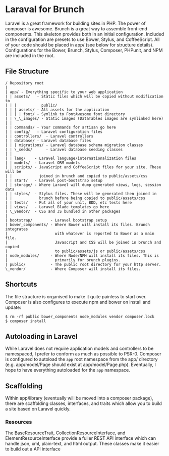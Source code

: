# Laraval for Brunch

Laravel is a great framework for building sites in PHP. The power of composer is
awesome. Brunch is a great way to assemble front-end components. This skeleton
provides both in an initial configuration. Included in the configuration are
presets to use Bower, Stylus, and CoffeeScript. All of your code should be
placed in app/ (see below for structure details). Configurations for the Bower,
Brunch, Stylus, Composer, PHPunit, and NPM are included in the root.

## File Structure

    / Repository root
    |
    | app/ - Everything specific to your web application
    | | assets/   - Static files which will be copied without modification to
    | | |           public/
    | | | assets/ - All assets for the application
    | | | | font/ - Symlink to FontAwesome font directory
    | | \_\_images/ - Static images (DataTables images are symlinked here)
    | |
    | | commands/ - Your commands for artisan go here
    | | config/   - Laravel configuration files
    | | controllers/  - Laravel controllers
    | | database/ - Laravel database files
    | | | migrations/ - Laravel database schema migration classes
    | | \_seeds/      - Laravel database seeding classes
    | |
    | | lang/    - Laravel language/internationalization files
    | | models/  - Laravel ORM models
    | | scripts/ - JavaScript and CoffeeScript files for your site. These will be
    | |            joined in brunch and copied to public/assets/css
    | | start/   - Laravel post-bootstrap setup
    | | storage/ - Where Laravel will dump generated views, logs, session data
    | | styles/  - Stylus files. These will be generated then joined in
    | |            brunch before being copied to public/assets/css
    | | tests/   - Put all of your unit, BDD, etc tests here
    | | views/   - Laravel Blade templates go here
    | \_vendor/  - CSS and JS bundled in other packages
    |
    | bootstrap/        - Laravel bootstrap setup
    | bower_components/ - Where Bower will install its files. Brunch integrates
    |                     with whatever is reported to Bower as a main file.
    |                     Javascript and CSS will be joined in brunch and copied
    |                     to public/assets/js or public/assets/css
    | node_modules/     - Where Node/NPM will install its files. This is
    |                     primarily for brunch plugins.
    | public/           - The public root directory for your http server.
    \_vendor/           - Where Composer will install its files.


## Shortcuts

The file structure is organised to make it quite painless to start over. Composer
is also configures to execute npm and bower on install and update:

    $ rm -rf public bower_components node_modules vendor composer.lock
    $ composer install


## Autoloading in Laravel

While Laravel does not require application models and controllers to be
namespaced, I prefer to conform as much as possible to PSR-0. Composer is
configured to autoload the `app` root namespace from the app/ directory (e.g.
app/model/Page should exist at app/model/Page.php). Eventually, I hope to have
everything autoloaded for the `app` namespace.


## Scaffolding

Within app/library (eventually will be moved into a composer package), there are
scaffolding classes, interfaces, and traits which allow you to build a site
based on Laravel quickly.

### Resources

The BaseResourceTrait, CollectionResourceInterface, and ElementResourceInterface
provide a fuller REST API interface which can handle json, xml, plain-text, and
html output. These classes make it easier to build out a API interface
